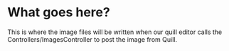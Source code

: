 ﻿# What goes here?

This is where the image files will be written when our quill editor calls the Controllers/ImagesController to post
the image from Quill.